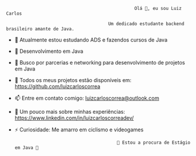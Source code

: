 
                                                     Olá 👋, eu sou Luiz Carlos
                                                     
                                           Um dedicado estudante backend brasileiro amante de Java.


- 🔭 Atualmente estou estudando ADS e fazendos cursos de Java
- 🌱 Desenvolvimento em Java
- 👯 Busco por parcerias e networking para desenvolvimento de projetos em Java
- 🤔 Todos os meus projetos estão disponíveis em: https://github.com/luizcarloscorrea
- 📫 Entre em contato comigo: luizcarloscorrea@outlook.com
- 📄 Um pouco mais sobre minhas experiências: https://www.linkedin.com/in/luizcarloscorreadev/
- ⚡ Curiosidade: Me amarro em ciclismo e videogames


                                             🤔 Estou a procura de Estágio em Java 🤔

